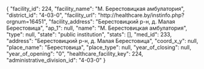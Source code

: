 {
    "facility_id": 224,
    "facility_name": "М. Берестовицкая амбулатория",
    "district_id": "4-03-0",
    "facility_url": "http:\/\/healthcare.by\/instinfo.php?orgnum=16451",
    "facility_address": "Берестовицкий р-н, д. Малая Берестовица",
    "ap_1": null,
    "name": "М. Берестовицкая амбулатория",
    "type": null,
    "state": "public institution",
    "stats": [],
    "med_id": 233,
    "address": "Берестовицкий р-н, д. Малая Берестовица",
    "coord_x_y": null,
    "place_name": "Берестовица",
    "place_type": null,
    "year_of_closing": null,
    "year_of_opening": "0",
    "healthcare_facility_key": 224,
    "administrative_division_id": "4-03-0"
}